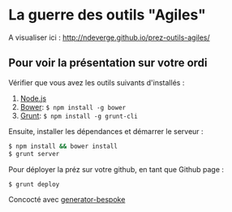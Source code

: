 # La guerre des outils "Agiles"

A visualiser ici : http://ndeverge.github.io/prez-outils-agiles/ 

## Pour voir la présentation sur votre ordi

Vérifier que vous avez les outils suivants d'installés :

1. [Node.js](http://nodejs.org)
2. [Bower](http://bower.io): `$ npm install -g bower`
3. [Grunt](http://gruntjs.com): `$ npm install -g grunt-cli`

Ensuite, installer les dépendances et démarrer le serveur :

```bash
$ npm install && bower install
$ grunt server
```

Pour déployer la préz sur votre github, en tant que Github page :

```bash
$ grunt deploy
```

Concocté avec [generator-bespoke](https://github.com/markdalgleish/generator-bespoke)